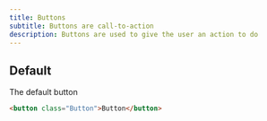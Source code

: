 ```yaml
---
title: Buttons
subtitle: Buttons are call-to-action
description: Buttons are used to give the user an action to do
---
```

## Default
The default button

```html
<button class="Button">Button</button>
```

